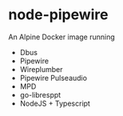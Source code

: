 # node-pipewire

An Alpine Docker image running

- Dbus
- Pipewire
- Wireplumber
- Pipewire Pulseaudio
- MPD
- go-libresppt
- NodeJS + Typescript
